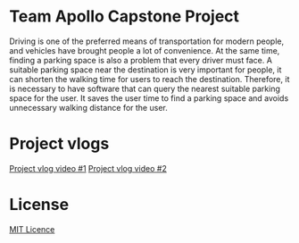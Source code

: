 # Team Apollo Capstone Project
Driving is one of the preferred means of transportation for modern people, and vehicles have brought people a lot of convenience. At the same time, finding a parking space is also a problem that every driver must face. A suitable parking space near the destination is very important for people, it can shorten the walking time for users to reach the destination. Therefore, it is necessary to have software that can query the nearest suitable parking space for the user. It saves the user time to find a parking space and avoids unnecessary walking distance for the user.

# Project vlogs
[Project vlog video #1](https://youtu.be/MFvi8rMCnk8) 
[Project vlog video #2](https://youtu.be/5cvXk_ntv1g) 

# License 
[MIT Licence](https://www.mit.edu/~amini/LICENSE.md)
